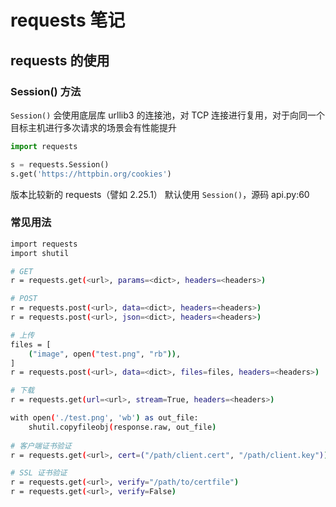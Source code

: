 # requests 笔记

## requests 的使用

### Session() 方法

`Session()` 会使用底层库 urllib3 的连接池，对 TCP 连接进行复用，对于向同一个目标主机进行多次请求的场景会有性能提升

```python
import requests

s = requests.Session()
s.get('https://httpbin.org/cookies')
```

版本比较新的 requests（譬如 2.25.1） 默认使用 `Session()`，源码 api.py:60

### 常见用法

```BASH
import requests
import shutil

# GET
r = requests.get(<url>, params=<dict>, headers=<headers>)

# POST
r = requests.post(<url>, data=<dict>, headers=<headers>)
r = requests.post(<url>, json=<dict>, headers=<headers>)

# 上传
files = [
    ("image", open("test.png", "rb")),
]
r = requests.post(<url>, data=<dict>, files=files, headers=<headers>)

# 下载
r = requests.get(url=<url>, stream=True, headers=<headers>)

with open('./test.png', 'wb') as out_file:
    shutil.copyfileobj(response.raw, out_file)
    
# 客户端证书验证
r = requests.get(<url>, cert=("/path/client.cert", "/path/client.key"))

# SSL 证书验证
r = requests.get(<url>, verify="/path/to/certfile")
r = requests.get(<url>, verify=False)
```
